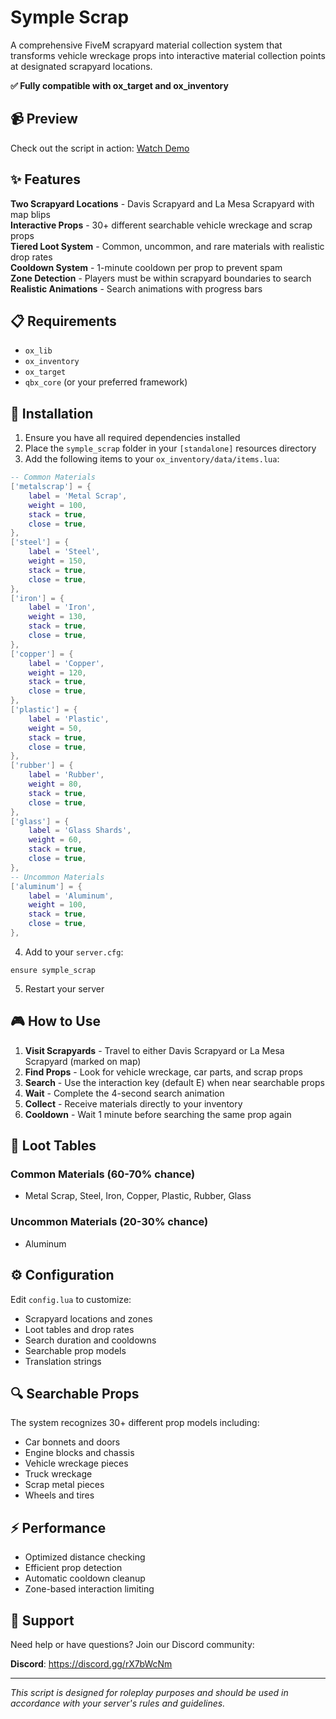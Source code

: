 # Symple Scrap

A comprehensive FiveM scrapyard material collection system that transforms vehicle wreckage props into interactive material collection points at designated scrapyard locations.

**✅ Fully compatible with ox_target and ox_inventory**

## 📹 Preview

Check out the script in action: [Watch Demo](https://medal.tv/games/gta-v/clips/l2JN8kQLQcRiXiypt?invite=cr-MSxRckUsMzQ5ODgxOTk5&v=60)

## ✨ Features

**Two Scrapyard Locations** - Davis Scrapyard and La Mesa Scrapyard with map blips  
**Interactive Props** - 30+ different searchable vehicle wreckage and scrap props  
**Tiered Loot System** - Common, uncommon, and rare materials with realistic drop rates  
**Cooldown System** - 1-minute cooldown per prop to prevent spam  
**Zone Detection** - Players must be within scrapyard boundaries to search  
**Realistic Animations** - Search animations with progress bars  

## 📋 Requirements

- `ox_lib`
- `ox_inventory`
- `ox_target`
- `qbx_core` (or your preferred framework)

## 🚀 Installation

1. Ensure you have all required dependencies installed
2. Place the `symple_scrap` folder in your `[standalone]` resources directory
3. Add the following items to your `ox_inventory/data/items.lua`:

```lua
-- Common Materials
['metalscrap'] = {
    label = 'Metal Scrap',
    weight = 100,
    stack = true,
    close = true,
},
['steel'] = {
    label = 'Steel',
    weight = 150,
    stack = true,
    close = true,
},
['iron'] = {
    label = 'Iron',
    weight = 130,
    stack = true,
    close = true,
},
['copper'] = {
    label = 'Copper',
    weight = 120,
    stack = true,
    close = true,
},
['plastic'] = {
    label = 'Plastic',
    weight = 50,
    stack = true,
    close = true,
},
['rubber'] = {
    label = 'Rubber',
    weight = 80,
    stack = true,
    close = true,
},
['glass'] = {
    label = 'Glass Shards',
    weight = 60,
    stack = true,
    close = true,
},
-- Uncommon Materials
['aluminum'] = {
    label = 'Aluminum',
    weight = 100,
    stack = true,
    close = true,
},
```

4. Add to your `server.cfg`:
```
ensure symple_scrap
```

5. Restart your server

## 🎮 How to Use

1. **Visit Scrapyards** - Travel to either Davis Scrapyard or La Mesa Scrapyard (marked on map)
2. **Find Props** - Look for vehicle wreckage, car parts, and scrap props
3. **Search** - Use the interaction key (default E) when near searchable props
4. **Wait** - Complete the 4-second search animation
5. **Collect** - Receive materials directly to your inventory
6. **Cooldown** - Wait 1 minute before searching the same prop again

## 🎁 Loot Tables

### Common Materials (60-70% chance)
- Metal Scrap, Steel, Iron, Copper, Plastic, Rubber, Glass

### Uncommon Materials (20-30% chance)  
- Aluminum

## ⚙️ Configuration

Edit `config.lua` to customize:
- Scrapyard locations and zones
- Loot tables and drop rates
- Search duration and cooldowns
- Searchable prop models
- Translation strings

## 🔍 Searchable Props

The system recognizes 30+ different prop models including:
- Car bonnets and doors
- Engine blocks and chassis
- Vehicle wreckage pieces
- Truck wreckage
- Scrap metal pieces
- Wheels and tires

## ⚡ Performance

- Optimized distance checking
- Efficient prop detection
- Automatic cooldown cleanup
- Zone-based interaction limiting

## 💬 Support

Need help or have questions? Join our Discord community:

**Discord**: https://discord.gg/rX7bWcNm

---

*This script is designed for roleplay purposes and should be used in accordance with your server's rules and guidelines.*
